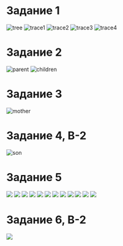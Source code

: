 # Задание 1
![tree](https://github.com/petrichor27/Prolog/blob/main/PicsForLR1/1.1.png)
![trace1](https://github.com/petrichor27/Prolog/blob/main/PicsForLR1/1.2.png)
![trace2](https://github.com/petrichor27/Prolog/blob/main/PicsForLR1/1.3.png)
![trace3](https://github.com/petrichor27/Prolog/blob/main/PicsForLR1/1.4.png)
![trace4](https://github.com/petrichor27/Prolog/blob/main/PicsForLR1/1.5.png)

# Задание 2
![parent](https://github.com/petrichor27/Prolog/blob/main/PicsForLR1/2.1.png)
![children](https://github.com/petrichor27/Prolog/blob/main/PicsForLR1/2.2.png)

# Задание 3
![mother](https://github.com/petrichor27/Prolog/blob/main/PicsForLR1/3.1.png)

# Задание 4, В-2
![son](https://github.com/petrichor27/Prolog/blob/main/PicsForLR1/4.1.png)

# Задание 5
![](https://github.com/petrichor27/Prolog/blob/main/PicsForLR1/5.1.png)
![](https://github.com/petrichor27/Prolog/blob/main/PicsForLR1/5.2.png)
![](https://github.com/petrichor27/Prolog/blob/main/PicsForLR1/5.3.png)
![](https://github.com/petrichor27/Prolog/blob/main/PicsForLR1/5.4.png)
![](https://github.com/petrichor27/Prolog/blob/main/PicsForLR1/5.5.png)
![](https://github.com/petrichor27/Prolog/blob/main/PicsForLR1/5.6.png)
![](https://github.com/petrichor27/Prolog/blob/main/PicsForLR1/5.7.png)
![](https://github.com/petrichor27/Prolog/blob/main/PicsForLR1/5.8.png)
![](https://github.com/petrichor27/Prolog/blob/main/PicsForLR1/5.9.png)
![](https://github.com/petrichor27/Prolog/blob/main/PicsForLR1/5.10.png)
![](https://github.com/petrichor27/Prolog/blob/main/PicsForLR1/5.11.png)
![](https://github.com/petrichor27/Prolog/blob/main/PicsForLR1/5.12.png)

# Задание 6, В-2
![](https://github.com/petrichor27/Prolog/blob/main/PicsForLR1/6.1.png)
